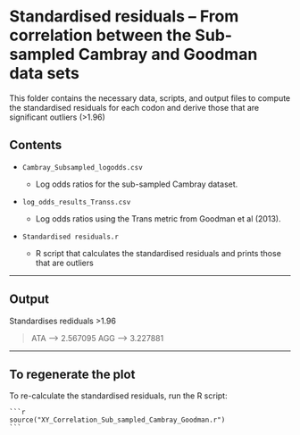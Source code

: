 # Standardised residuals – From correlation between the Sub-sampled Cambray and Goodman data sets

This folder contains the necessary data, scripts, and output files to compute the standardised residuals for each codon and derive those that are significant outliers (>1.96)

## Contents

- `Cambray_Subsampled_logodds.csv`  
  - Log odds ratios for the sub-sampled Cambray dataset.

- `log_odds_results_Transs.csv`  
  - Log odds ratios using the Trans metric from Goodman et al (2013).

- `Standardised residuals.r`  
  - R script that calculates the standardised residuals and prints those that are outliers
    
---

## Output 

Standardises rediduals >1.96
 > ATA --> 2.567095
 > AGG --> 3.227881

---

## To regenerate the plot

To re-calculate the standardised residuals, run the R script:

    ```r
    source("XY_Correlation_Sub_sampled_Cambray_Goodman.r")
    ```
